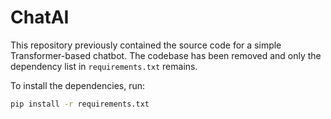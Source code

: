 # ChatAI

This repository previously contained the source code for a simple Transformer-based chatbot. The codebase has been removed and only the dependency list in `requirements.txt` remains.

To install the dependencies, run:

```bash
pip install -r requirements.txt
```
